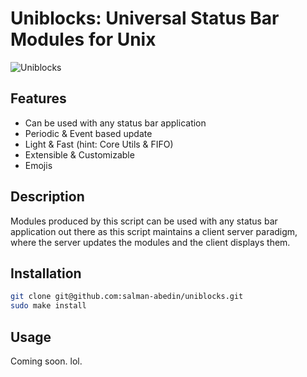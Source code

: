# Uniblocks: Universal Status Bar Modules for Unix

![Uniblocks](https://cloud.disroot.org/s/fjQCarxJZNJj5Wz/preview)

## Features

-  Can be used with any status bar application
-  Periodic & Event based update
-  Light & Fast (hint: Core Utils & FIFO)
-  Extensible & Customizable
-  Emojis

## Description

Modules produced by this script can be used with any status bar application out there as this script maintains a client server paradigm, where the server updates the modules and the client displays them.


## Installation

```sh
git clone git@github.com:salman-abedin/uniblocks.git
sudo make install
```

## Usage

Coming soon. lol.
